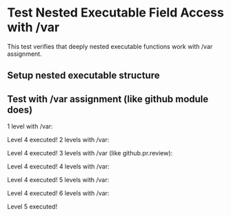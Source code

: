 # Test Nested Executable Field Access with /var

This test verifies that deeply nested executable functions work with /var assignment.

## Setup nested executable structure

## Test with /var assignment (like github module does)

1 level with /var:

Level 4 executed!
2 levels with /var:

Level 4 executed!
3 levels with /var (like github.pr.review):

Level 4 executed!
4 levels with /var:

Level 4 executed!
5 levels with /var:

Level 4 executed!
6 levels with /var:

Level 5 executed!